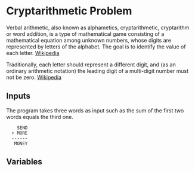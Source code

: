 # Cryptarithmetic Problem

Verbal arithmetic, also known as alphametics, cryptarithmetic, cryptarithm or word addition, is a type of mathematical game consisting of a mathematical equation among unknown numbers, whose digits are represented by letters of the alphabet. The goal is to identify the value of each letter. [Wikipedia](https://en.wikipedia.org/wiki/Verbal_arithmetic)

Traditionally, each letter should represent a different digit, and (as an ordinary arithmetic notation) the leading digit of a multi-digit number must not be zero. [Wikipedia](https://en.wikipedia.org/wiki/Verbal_arithmetic)

## Inputs

The program takes three words as input such as the sum of the first two words equals the third one.

```
    SEND
  + MORE
  ------
   MONEY
```

## Variables